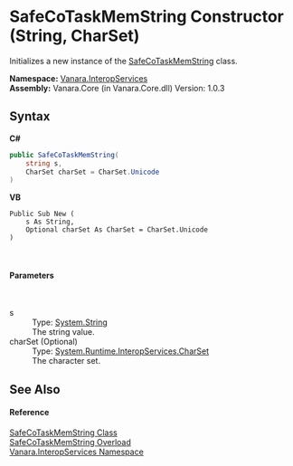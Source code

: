 # SafeCoTaskMemString Constructor (String, CharSet)
 

Initializes a new instance of the <a href="6d23abd3-8745-d88b-b84c-7be2ecffb3d7">SafeCoTaskMemString</a> class.

**Namespace:**&nbsp;<a href="46913109-b3e0-3b59-6f7f-071f8aa90bf0">Vanara.InteropServices</a><br />**Assembly:**&nbsp;Vanara.Core (in Vanara.Core.dll) Version: 1.0.3

## Syntax

**C#**<br />
``` C#
public SafeCoTaskMemString(
	string s,
	CharSet charSet = CharSet.Unicode
)
```

**VB**<br />
``` VB
Public Sub New ( 
	s As String,
	Optional charSet As CharSet = CharSet.Unicode
)
```

<br />

#### Parameters
&nbsp;<dl><dt>s</dt><dd>Type: <a href="http://msdn2.microsoft.com/en-us/library/s1wwdcbf" target="_blank">System.String</a><br />The string value.</dd><dt>charSet (Optional)</dt><dd>Type: <a href="http://msdn2.microsoft.com/en-us/library/aw448d0k" target="_blank">System.Runtime.InteropServices.CharSet</a><br />The character set.</dd></dl>

## See Also


#### Reference
<a href="6d23abd3-8745-d88b-b84c-7be2ecffb3d7">SafeCoTaskMemString Class</a><br /><a href="57064f26-a8d3-afb3-437e-f347e21cd5e0">SafeCoTaskMemString Overload</a><br /><a href="46913109-b3e0-3b59-6f7f-071f8aa90bf0">Vanara.InteropServices Namespace</a><br />